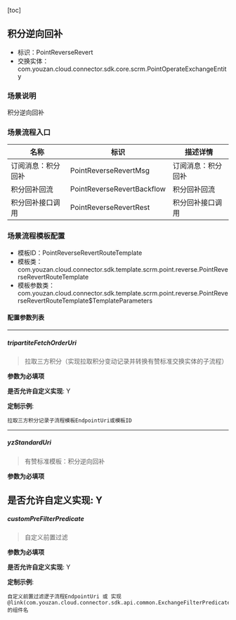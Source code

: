 [toc]

## 积分逆向回补
- 标识：PointReverseRevert
- 交换实体：com.youzan.cloud.connector.sdk.core.scrm.PointOperateExchangeEntity
### 场景说明
积分逆向回补
### 场景流程入口

名称 | 标识 | 描述详情
---|---|---
订阅消息：积分回补 | PointReverseRevertMsg | 订阅消息：积分回补
积分回补回流 | PointReverseRevertBackflow | 积分回补回流
积分回补接口调用 | PointReverseRevertRest | 积分回补接口调用

### 场景流程模板配置
- 模板ID：PointReverseRevertRouteTemplate
- 模板类：com.youzan.cloud.connector.sdk.template.scrm.point.reverse.PointReverseRevertRouteTemplate
- 模板参数类：com.youzan.cloud.connector.sdk.template.scrm.point.reverse.PointReverseRevertRouteTemplate$TemplateParameters

#### 配置参数列表

---
##### tripartiteFetchOrderUri
> 拉取三方积分（实现拉取积分变动记录并转换有赞标准交换实体的子流程）

**参数为必填项**


**是否允许自定义实现**: Y

**定制示例**:
```
拉取三方积分记录子流程模板EndpointUri或模板ID
```
---
##### yzStandardUri
> 有赞标准模板：积分逆向回补

**参数为必填项**


**是否允许自定义实现**: Y
---
##### customPreFilterPredicate
> 自定义前置过滤

**参数为必填项**


**是否允许自定义实现**: Y

**定制示例**:
```
自定义前置过滤逻子流程EndpointUri 或 实现@link(com.youzan.cloud.connector.sdk.api.common.ExchangeFilterPredicate)的组件名
```

